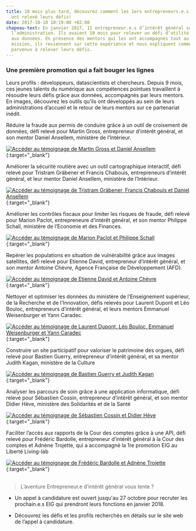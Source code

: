 ```yaml
---
title: 10 mois plus tard, découvrez comment les 1ers entrepreneurs.e.s d'intérêt général
  ont relevé leurs défis!
date: 2017-10-18 10:19:00 +02:00
chapeau-text: En janvier 2017, 11 entrepreneur.e.s d’intérêt général sont entrés dans
  l’administration. Ils avaient 10 mois pour relever un défi d’utilité publique grâce
  aux données. En présence des mentors qui les ont accompagnés tout au long de leur
  mission, ils reviennent sur cette expérience et nous expliquent comment ils sont
  parvenus à relever leurs défis.
---
```


### Une première promotion qui a fait bouger les lignes 

Leurs profils : développeurs, datascientists et chercheurs. Depuis 9 mois, ces jeunes talents du numérique aux compétences pointues travaillent à résoudre leurs défis grâce aux données, accompagnés par leurs mentors. En images, découvrez les outils qu’ils ont développés au sein de leurs administrations d’accueil et le retour de leurs mentors sur ce partenariat inédit.

Réduire la fraude aux permis de conduire grâce à un outil de croisement de données, défi relevé pour Martin Gross, entrepreneur d’intérêt général, et son mentor Daniel Ansellem, ministère de l’Intérieur.

[![Accéder au témoignage de Martin Gross et Daniel Ansellem](/uploads/1.png)](https://www.dailymotion.com/video/x64z3a0 "Accéder au témoignage de Martin Gross et Daniel Ansellem"){:target="_blank"}

Améliorer la sécurité routière avec un outil cartographique interactif, défi relevé pour Tristram Gräbener et Francis Chabouis, entrepreneurs d’intérêt général, et leur mentor Daniel Ansellem, ministère de l’Intérieur.

[![Accéder au témoignage de Tristram Gräbener, Francis Chabouis et Daniel Ansellem](/uploads/2.png)](https://www.dailymotion.com/video/x64z28u "Accéder au témoignage de Tristram Gräbener, Francis Chabouis et Daniel Ansellem"){:target="_blank"}

Améliorer les contrôles fiscaux pour limiter les risques de fraude, défi relevé pour Marion Paclot, entrepreneure d’intérêt général, et son mentor Philippe Schall, ministère de l’Economie et des Finances.

[![Accéder au témoignage de Marion Paclot et Philippe Schall](/uploads/3.png)](https://www.dailymotion.com/video/x64z39u "Accéder au témoignage de Marion Paclot et Philippe Schall"){:target="_blank"}

Repérer les populations en situation de vulnérabilité grâce aux images satellites, défi relevé pour Etienne David, entrepreneur d’intérêt général, et son mentor Antoine Chèvre, Agence Française de Développement (AFD).

[![Accéder au témoignage de Etienne David et Antoine Chèvre](/uploads/4.png)](https://www.dailymotion.com/video/x64z39y "Accéder au témoignage de Etienne David et Antoine Chèvre"){:target="_blank"}

Nettoyer et optimiser les données du ministère de l’Enseignement supérieur, de la Recherche et de l'Innovation, défis relevés pour Laurent Dupont et Léo Bouloc, entrepreneurs d’intérêt général, et leurs mentors Emmanuel Weisenburger et Yann Caradec.

[![Accéder au témoignage de Laurent Dupont, Léo Bouloc, Emmanuel Weisenburger et Yann Caradec](/uploads/5.png)](https://www.dailymotion.com/video/x64z39w "Accéder au témoignage de Laurent Dupont, Léo Bouloc, Emmanuel Weisenburger et Yann Caradec"){:target="_blank"}

Construire un site participatif pour valoriser le patrimoine des orgues, défi relevé pour Bastien Guerry, entrepreneur d’intérêt général, et sa mentor Judith Kagan, ministère de la Culture

[![Accéder au témoignage de Bastien Guerry et Judith Kagan](/uploads/6.png)](https://www.dailymotion.com/video/x64z39q "Accéder au témoignage de Bastien Guerry et Judith Kagan"){:target="_blank"}

Analyser les parcours de soin grâce à une application informatique, défi relevé pour Sébastien Cossin, entrepreneur d’intérêt général, et son mentor Didier Hève, ministère des Solidarités et de la Santé

[![Accéder au témoignage de Sébastien Cossin et Didier Hève](/uploads/7.png)](https://www.dailymotion.com/video/x64z39z "Accéder au témoignage de Sébastien Cossin et Didier Hève"){:target="_blank"}

Faciliter l’accès aux rapports de la Cour des comptes grâce à une API, défi relevé pour Frédéric Bardolle, entrepreneur d’intérêt général à la Cour des comptes et Adnène Trojette, qui a accompagné la 1re promotion EIG au Liberté Living-lab

[![Accéder au témoignage de Frédéric Bardolle et Adnène Trojette](/uploads/8.png)](https://www.dailymotion.com/video/x64z39x "Accéder au témoignage de Frédéric Bardolle et Adnène Trojette"){:target="_blank"}
<br>
<br>

>L’aventure Entrepreneur.e d’intérêt général vous tente ?

* Un appel à candidature est ouvert jusqu'au 27 octobre pour recruter les prochain.e.s EIG qui prendront leurs fonctions en janvier 2018.

* Découvrez les défis et les profils recherchés en détails sur le site web de l’appel à candidature.

